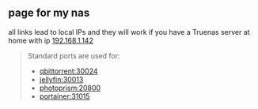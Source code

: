 ## page for my nas
all links lead to local IPs and they will work if you have a Truenas server at home with ip [192.168.1.142](http://192.168.1.73)

>Standard ports are used for:
>* [qbittorrent:30024](http://192.168.1.73:30024)
>* [jellyfin:30013](http://192.168.1.73:30013)
>* [photoprism:20800](http://192.168.1.73:20800)
>* [portainer:31015](http://192.168.1.73:31015)

